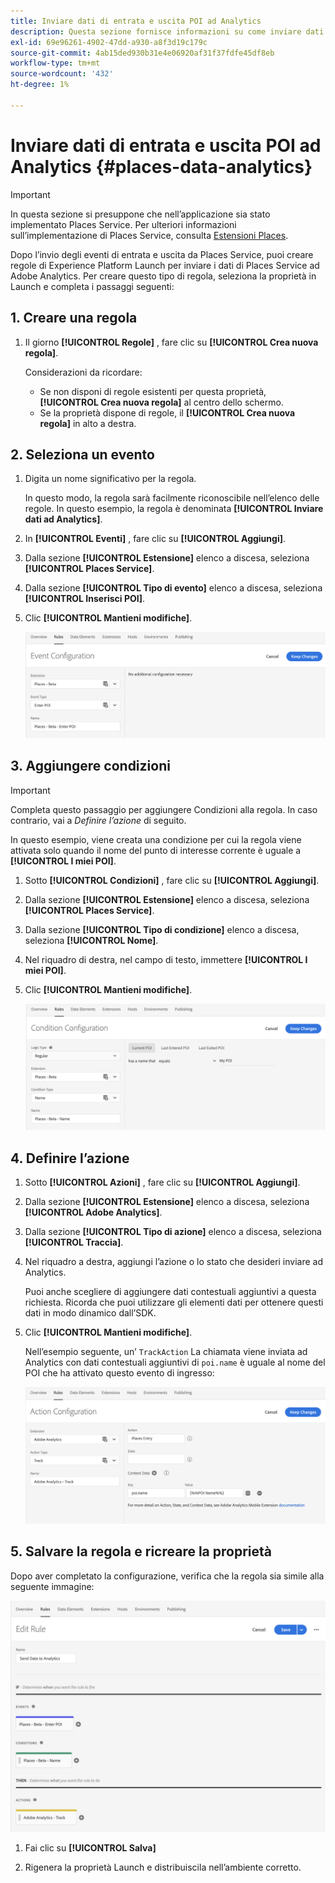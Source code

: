 ```yaml
---
title: Inviare dati di entrata e uscita POI ad Analytics
description: Questa sezione fornisce informazioni su come inviare dati di ingresso e uscita POI ad Analytics.
exl-id: 69e96261-4902-47dd-a930-a8f3d19c179c
source-git-commit: 4ab15ded930b31e4e06920af31f37fdfe45df8eb
workflow-type: tm+mt
source-wordcount: '432'
ht-degree: 1%

---
```


# Inviare dati di entrata e uscita POI ad Analytics {#places-data-analytics}


>[!IMPORTANT]
>
>In questa sezione si presuppone che nell’applicazione sia stato implementato Places Service. Per ulteriori informazioni sull’implementazione di Places Service, consulta [Estensioni Places](/help/places-ext-aep-sdks/places-extension/places-extension.md).

Dopo l’invio degli eventi di entrata e uscita da Places Service, puoi creare regole di Experience Platform Launch per inviare i dati di Places Service ad Adobe Analytics. Per creare questo tipo di regola, seleziona la proprietà in Launch e completa i passaggi seguenti:

## 1. Creare una regola

1. Il giorno **[!UICONTROL Regole]** , fare clic su **[!UICONTROL Crea nuova regola]**.

   Considerazioni da ricordare:

   * Se non disponi di regole esistenti per questa proprietà, **[!UICONTROL Crea nuova regola]** al centro dello schermo.
   * Se la proprietà dispone di regole, il **[!UICONTROL Crea nuova regola]** in alto a destra.

## 2. Seleziona un evento

1. Digita un nome significativo per la regola.

   In questo modo, la regola sarà facilmente riconoscibile nell’elenco delle regole. In questo esempio, la regola è denominata **[!UICONTROL Inviare dati ad Analytics]**.

1. In **[!UICONTROL Eventi]** , fare clic su **[!UICONTROL Aggiungi]**.

1. Dalla sezione **[!UICONTROL Estensione]** elenco a discesa, seleziona **[!UICONTROL Places Service]**.

1. Dalla sezione **[!UICONTROL Tipo di evento]** elenco a discesa, seleziona **[!UICONTROL Inserisci POI]**.

1. Clic **[!UICONTROL Mantieni modifiche]**.

   ![&quot;seleziona un evento&quot;](/help/assets/pt-selectEvent.png)


## 3. Aggiungere condizioni

>[!IMPORTANT]
>
>Completa questo passaggio per aggiungere Condizioni alla regola. In caso contrario, vai a *Definire l’azione* di seguito.

In questo esempio, viene creata una condizione per cui la regola viene attivata solo quando il nome del punto di interesse corrente è uguale a **[!UICONTROL I miei POI]**.

1. Sotto **[!UICONTROL Condizioni]** , fare clic su **[!UICONTROL Aggiungi]**.

1. Dalla sezione **[!UICONTROL Estensione]** elenco a discesa, seleziona **[!UICONTROL Places Service]**.

1. Dalla sezione **[!UICONTROL Tipo di condizione]** elenco a discesa, seleziona **[!UICONTROL Nome]**.

1. Nel riquadro di destra, nel campo di testo, immettere **[!UICONTROL I miei POI]**.

1. Clic **[!UICONTROL Mantieni modifiche]**.

   ![&quot;imposta una condizione&quot;](/help/assets/pt-setCondition.png)


## 4. Definire l’azione

1. Sotto **[!UICONTROL Azioni]** , fare clic su **[!UICONTROL Aggiungi]**.

1. Dalla sezione **[!UICONTROL Estensione]** elenco a discesa, seleziona **[!UICONTROL Adobe Analytics]**.

1. Dalla sezione **[!UICONTROL Tipo di azione]** elenco a discesa, seleziona **[!UICONTROL Traccia]**.

1. Nel riquadro a destra, aggiungi l’azione o lo stato che desideri inviare ad Analytics.

   Puoi anche scegliere di aggiungere dati contestuali aggiuntivi a questa richiesta. Ricorda che puoi utilizzare gli elementi dati per ottenere questi dati in modo dinamico dall’SDK.

1. Clic **[!UICONTROL Mantieni modifiche]**.

   Nell’esempio seguente, un’ `TrackAction` La chiamata viene inviata ad Analytics con dati contestuali aggiuntivi di `poi.name` è uguale al nome del POI che ha attivato questo evento di ingresso:

   ![&quot;imposta un&#39;azione&quot;](/help/assets/pt-setAction.png)

## 5. Salvare la regola e ricreare la proprietà

Dopo aver completato la configurazione, verifica che la regola sia simile alla seguente immagine:

![&quot;regola creata&quot;](/help/assets/pt-ruleComplete.png)

1. Fai clic su **[!UICONTROL Salva]**

1. Rigenera la proprietà Launch e distribuiscila nell’ambiente corretto.
